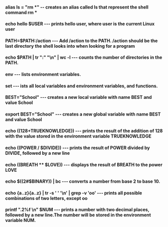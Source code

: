 

#### alias ls = "rm *" -- creates an alias called ls that represent the shell command rm *


#### echo hello $USER --- prints hello user, where user is the current Linux user


#### PATH=$PATH:/action --- Add /action to the PATH. /action should be the last directory the shell looks into when looking for a program


#### echo $PATH | tr ":" "\n" | wc -l --- counts the number of directories in the PATH.


#### env ---  lists environment variables.


#### set  --- ists all local variables and environment variables, and functions.


#### BEST="School" ---  creates a new local variable with name BEST and value School


#### export BEST="School" --- creates a new global variable with name BEST and value School


#### echo $((128+$TRUEKNOWLEDGE)) --- prints the result of the addition of 128 with the value stored in the environment variable TRUEKNOWLEDGE


#### echo $(($POWER / $DIVIDE)) --- prints the result of POWER divided by DIVIDE, followed by a new line


#### echo $(($BREATH ** $LOVE)) --- displays the result of BREATH to the power LOVE



#### echo $((2#$BINARY)) | bc  --- converts a number from base 2 to base 10.

#### echo {a..z}{a..z} | tr -s ' ' '\n' | grep -v 'oo' --- prints all possible combinations of two letters, except oo

#### printf ".2%f \n" $NUM --- prints a number with two decimal places, followed by a new line.The number will be stored in the environment variable NUM.



